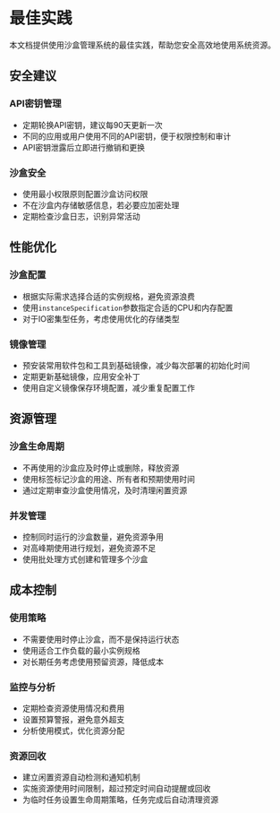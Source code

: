 # 最佳实践

本文档提供使用沙盒管理系统的最佳实践，帮助您安全高效地使用系统资源。

## 安全建议

### API密钥管理

- 定期轮换API密钥，建议每90天更新一次
- 不同的应用或用户使用不同的API密钥，便于权限控制和审计
- API密钥泄露后立即进行撤销和更换

### 沙盒安全

- 使用最小权限原则配置沙盒访问权限
- 不在沙盒内存储敏感信息，若必要应加密处理
- 定期检查沙盒日志，识别异常活动

## 性能优化

### 沙盒配置

- 根据实际需求选择合适的实例规格，避免资源浪费
- 使用`instanceSpecification`参数指定合适的CPU和内存配置
- 对于IO密集型任务，考虑使用优化的存储类型

### 镜像管理

- 预安装常用软件包和工具到基础镜像，减少每次部署的初始化时间
- 定期更新基础镜像，应用安全补丁
- 使用自定义镜像保存环境配置，减少重复配置工作

## 资源管理

### 沙盒生命周期

- 不再使用的沙盒应及时停止或删除，释放资源
- 使用标签标记沙盒的用途、所有者和预期使用时间
- 通过定期审查沙盒使用情况，及时清理闲置资源

### 并发管理

- 控制同时运行的沙盒数量，避免资源争用
- 对高峰期使用进行规划，避免资源不足
- 使用批处理方式创建和管理多个沙盒

## 成本控制

### 使用策略

- 不需要使用时停止沙盒，而不是保持运行状态
- 使用适合工作负载的最小实例规格
- 对长期任务考虑使用预留资源，降低成本

### 监控与分析

- 定期检查资源使用情况和费用
- 设置预算警报，避免意外超支
- 分析使用模式，优化资源分配

### 资源回收

- 建立闲置资源自动检测和通知机制
- 实施资源使用时间限制，超过预定时间自动提醒或回收
- 为临时任务设置生命周期策略，任务完成后自动清理资源 